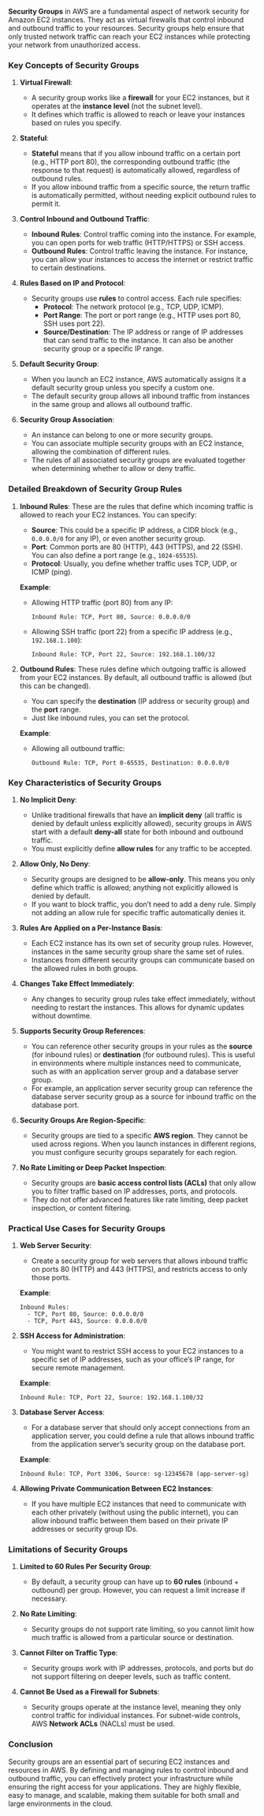 **Security Groups** in AWS are a fundamental aspect of network security for Amazon EC2 instances. They act as virtual firewalls that control inbound and outbound traffic to your resources. Security groups help ensure that only trusted network traffic can reach your EC2 instances while protecting your network from unauthorized access.

### Key Concepts of Security Groups

1. **Virtual Firewall**:
    
    - A security group works like a **firewall** for your EC2 instances, but it operates at the **instance level** (not the subnet level).
    - It defines which traffic is allowed to reach or leave your instances based on rules you specify.
2. **Stateful**:
    
    - **Stateful** means that if you allow inbound traffic on a certain port (e.g., HTTP port 80), the corresponding outbound traffic (the response to that request) is automatically allowed, regardless of outbound rules.
    - If you allow inbound traffic from a specific source, the return traffic is automatically permitted, without needing explicit outbound rules to permit it.
3. **Control Inbound and Outbound Traffic**:
    
    - **Inbound Rules**: Control traffic coming into the instance. For example, you can open ports for web traffic (HTTP/HTTPS) or SSH access.
    - **Outbound Rules**: Control traffic leaving the instance. For instance, you can allow your instances to access the internet or restrict traffic to certain destinations.
4. **Rules Based on IP and Protocol**:
    
    - Security groups use **rules** to control access. Each rule specifies:
        - **Protocol**: The network protocol (e.g., TCP, UDP, ICMP).
        - **Port Range**: The port or port range (e.g., HTTP uses port 80, SSH uses port 22).
        - **Source/Destination**: The IP address or range of IP addresses that can send traffic to the instance. It can also be another security group or a specific IP range.
5. **Default Security Group**:
    
    - When you launch an EC2 instance, AWS automatically assigns it a default security group unless you specify a custom one.
    - The default security group allows all inbound traffic from instances in the same group and allows all outbound traffic.
6. **Security Group Association**:
    
    - An instance can belong to one or more security groups.
    - You can associate multiple security groups with an EC2 instance, allowing the combination of different rules.
    - The rules of all associated security groups are evaluated together when determining whether to allow or deny traffic.

### Detailed Breakdown of Security Group Rules

1. **Inbound Rules**: These are the rules that define which incoming traffic is allowed to reach your EC2 instances. You can specify:
    
    - **Source**: This could be a specific IP address, a CIDR block (e.g., `0.0.0.0/0` for any IP), or even another security group.
    - **Port**: Common ports are 80 (HTTP), 443 (HTTPS), and 22 (SSH). You can also define a port range (e.g., `1024-65535`).
    - **Protocol**: Usually, you define whether traffic uses TCP, UDP, or ICMP (ping).
    
    **Example**:
    
    - Allowing HTTP traffic (port 80) from any IP:
        
        ```
        Inbound Rule: TCP, Port 80, Source: 0.0.0.0/0
        ```
        
    - Allowing SSH traffic (port 22) from a specific IP address (e.g., `192.168.1.100`):
        
        ```
        Inbound Rule: TCP, Port 22, Source: 192.168.1.100/32
        ```
        
2. **Outbound Rules**: These rules define which outgoing traffic is allowed from your EC2 instances. By default, all outbound traffic is allowed (but this can be changed).
    
    - You can specify the **destination** (IP address or security group) and the **port** range.
    - Just like inbound rules, you can set the protocol.
    
    **Example**:
    
    - Allowing all outbound traffic:
        
        ```
        Outbound Rule: TCP, Port 0-65535, Destination: 0.0.0.0/0
        ```
        

### Key Characteristics of Security Groups

1. **No Implicit Deny**:
    
    - Unlike traditional firewalls that have an **implicit deny** (all traffic is denied by default unless explicitly allowed), security groups in AWS start with a default **deny-all** state for both inbound and outbound traffic.
    - You must explicitly define **allow rules** for any traffic to be accepted.
2. **Allow Only, No Deny**:
    
    - Security groups are designed to be **allow-only**. This means you only define which traffic is allowed; anything not explicitly allowed is denied by default.
    - If you want to block traffic, you don’t need to add a deny rule. Simply not adding an allow rule for specific traffic automatically denies it.
3. **Rules Are Applied on a Per-Instance Basis**:
    
    - Each EC2 instance has its own set of security group rules. However, instances in the same security group share the same set of rules.
    - Instances from different security groups can communicate based on the allowed rules in both groups.
4. **Changes Take Effect Immediately**:
    
    - Any changes to security group rules take effect immediately, without needing to restart the instances. This allows for dynamic updates without downtime.
5. **Supports Security Group References**:
    
    - You can reference other security groups in your rules as the **source** (for inbound rules) or **destination** (for outbound rules). This is useful in environments where multiple instances need to communicate, such as with an application server group and a database server group.
    - For example, an application server security group can reference the database server security group as a source for inbound traffic on the database port.
6. **Security Groups Are Region-Specific**:
    
    - Security groups are tied to a specific **AWS region**. They cannot be used across regions. When you launch instances in different regions, you must configure security groups separately for each region.
7. **No Rate Limiting or Deep Packet Inspection**:
    
    - Security groups are **basic access control lists (ACLs)** that only allow you to filter traffic based on IP addresses, ports, and protocols.
    - They do not offer advanced features like rate limiting, deep packet inspection, or content filtering.

### Practical Use Cases for Security Groups

1. **Web Server Security**:
    
    - Create a security group for web servers that allows inbound traffic on ports 80 (HTTP) and 443 (HTTPS), and restricts access to only those ports.
    
    **Example**:
    
    ```
    Inbound Rules:
      - TCP, Port 80, Source: 0.0.0.0/0
      - TCP, Port 443, Source: 0.0.0.0/0
    ```
    
2. **SSH Access for Administration**:
    
    - You might want to restrict SSH access to your EC2 instances to a specific set of IP addresses, such as your office’s IP range, for secure remote management.
    
    **Example**:
    
    ```
    Inbound Rule: TCP, Port 22, Source: 192.168.1.100/32
    ```
    
3. **Database Server Access**:
    
    - For a database server that should only accept connections from an application server, you could define a rule that allows inbound traffic from the application server’s security group on the database port.
    
    **Example**:
    
    ```
    Inbound Rule: TCP, Port 3306, Source: sg-12345678 (app-server-sg)
    ```
    
4. **Allowing Private Communication Between EC2 Instances**:
    
    - If you have multiple EC2 instances that need to communicate with each other privately (without using the public internet), you can allow inbound traffic between them based on their private IP addresses or security group IDs.

### Limitations of Security Groups

1. **Limited to 60 Rules Per Security Group**:
    
    - By default, a security group can have up to **60 rules** (inbound + outbound) per group. However, you can request a limit increase if necessary.
2. **No Rate Limiting**:
    
    - Security groups do not support rate limiting, so you cannot limit how much traffic is allowed from a particular source or destination.
3. **Cannot Filter on Traffic Type**:
    
    - Security groups work with IP addresses, protocols, and ports but do not support filtering on deeper levels, such as traffic content.
4. **Cannot Be Used as a Firewall for Subnets**:
    
    - Security groups operate at the instance level, meaning they only control traffic for individual instances. For subnet-wide controls, AWS **Network ACLs** (NACLs) must be used.

### Conclusion

Security groups are an essential part of securing EC2 instances and resources in AWS. By defining and managing rules to control inbound and outbound traffic, you can effectively protect your infrastructure while ensuring the right access for your applications. They are highly flexible, easy to manage, and scalable, making them suitable for both small and large environments in the cloud.
